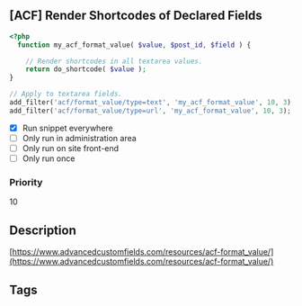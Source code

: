## [ACF] Render Shortcodes of Declared Fields
```php
<?php
  function my_acf_format_value( $value, $post_id, $field ) {

    // Render shortcodes in all textarea values.
    return do_shortcode( $value );
}

// Apply to textarea fields.
add_filter('acf/format_value/type=text', 'my_acf_format_value', 10, 3);
add_filter('acf/format_value/type=url', 'my_acf_format_value', 10, 3);
```

- [x] Run snippet everywhere
- [ ] Only run in administration area
- [ ] Only run on site front-end
- [ ] Only run once

### Priority
10

## Description

[https://www.advancedcustomfields.com/resources/acf-format_value/﻿](https://www.advancedcustomfields.com/resources/acf-format_value/)

## Tags
